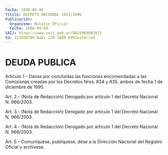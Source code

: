 ```yaml
---
Fecha: 1996-09-06
Título: DECRETO NACIONAL 1021/1996
Publicación:
  Organismo: Boletín Oficial
  Fecha: 1996-09-09
SAIJ: https://www.saij.gob.ar/DN19960001021
Id: 123456789-0abc-120-1000-6991soterced
---
```

# DEUDA PUBLICA

<a id="1"></a>
Artículo 1 - Danse por concluidas las funciones encomendadas a las Comisionas creadas por los Decretos Nros. 834 y 835, ambos de fecha 1 de diciembre de 1995.

<a id="2"></a>
Art. 2.- (Nota de Redacción) Derogado por artículo 1 del Decreto Nacional N. 966/2003.

<a id="3"></a>
Art. 3.- (Nota de Redacción) Derogado por artículo 1 del Decreto Nacional N. 966/2003.

<a id="4"></a>
Art. 4.- (Nota de Redacción) Derogado por artículo 1 del Decreto Nacional N. 966/2003.

<a id="5"></a>
Art. 5 - Comuníquese, publíquese, dése a la Dirección Nacional del Registro Oficial y archívese.